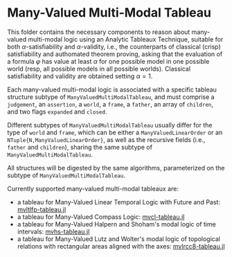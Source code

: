 # Many-Valued Multi-Modal Tableau

This folder contains the necessary components to reason about many-valued
multi-modal logic using an Analytic Tableaux Technique, suitable for both
$\alpha$-satisfiability and $\alpha$-validity, i.e., the counterparts of
classical (crisp) satisfiability and authomated theorem proving, asking that
the evaluation of a formula $\varphi$ has value at least $\alpha$ for one 
possible model in one possible world (resp, all possible models in all possible
worlds). Classical satisfiability and validity are obtained setting $\alpha=1$.

Each many-valued multi-modal logic is associated with a specific tableau
structure subtype of `ManyValuedMultiModalTableau`, and must comprise a
`judgement`, an `assertion`, a `world`, a `frame`, a `father`, an array of
`children`, and two flags `expanded` and `closed`.

Different subtypes of `ManyValuedMultiModalTableau` usually differ for the type
of `world` and `frame`, which can be either a `ManyValuedLinearOrder` or an
`NTuple{N,ManyValuedLinearOrder}`, as well as the recursive fields (i.e., 
`father` and `children`), sharing the same subtype of 
`ManyValuedMultiModalTableau`.

All structures will be digested by the same algorithms, parameterized on the
subtype of `ManyValuedMultiModalTableau`.

Currently supported many-valued multi-modal tableaux are:
 - a tableau for Many-Valued Linear Temporal Logic with Future and Past:
  [mvltlfp-tableau.jl](mvltlfp-tableau.jl)
  - a tableau for Many-Valued Compass Logic: [mvcl-tableau.jl](mvcl-tableau.jl)
  - a tableau for Many-Valued Halpern and Shoham's modal logic of time
  intervals: [mvhs-tableau.jl](mvhs-tableau.jl)
  - a tableau for Many-Valued Lutz and Wolter's modal logic of topological
  relations with rectangular areas aligned with the axes:
  [mvlrcc8-tableau.jl](mvlrcc8-tableau.jl)
 